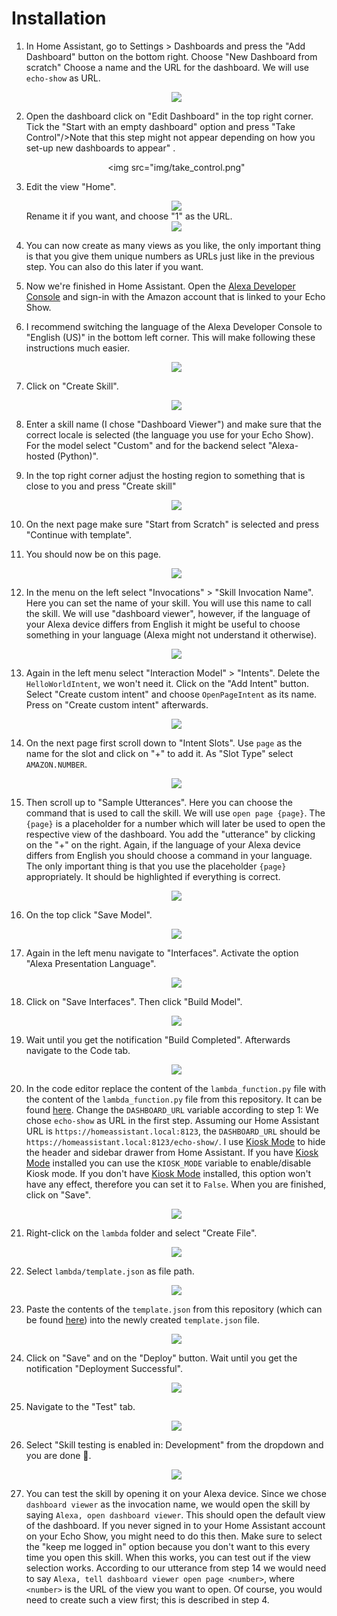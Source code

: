 # Installation

1. In Home Assistant, go to Settings > Dashboards and press the "Add Dashboard" button on the bottom right. Choose "New Dashboard from scratch" Choose a name and the URL for the dashboard. We will use ``echo-show`` as URL. <div align="center"><img src="img/dashboard_creation.png" /></div>

2. Open the dashboard click on "Edit Dashboard" in the top right corner. Tick the "Start with an empty dashboard" option and press "Take Control"/>Note that this step might not appear depending on how you set-up new dashboards to appear" </div>.<div align="center"><img src="img/take_control.png" 

3. Edit the view "Home".<div align="center"><img src="img/edit_home.png" /></div> Rename it if you want, and choose "1" as the URL.<div align="center"><img src="img/home_view.png" /></div>

4. You can now create as many views as you like, the only important thing is that you give them unique numbers as URLs just like in the previous step. You can also do this later if you want.

5. Now we're finished in Home Assistant. Open the [Alexa Developer Console](https://developer.amazon.com/alexa/console/ask) and sign-in with the Amazon account that is linked to your Echo Show.

6. I recommend switching the language of the Alexa Developer Console to "English (US)" in the bottom left corner. This will make following these instructions much easier.<div align="center"><img src="img/locale.png" /></div>

7. Click on "Create Skill".<div align="center"><img src="img/create_skill.png" /></div>

8. Enter a skill name (I chose "Dashboard Viewer") and make sure that the correct locale is selected (the language you use for your Echo Show). For the model select "Custom" and for the backend select "Alexa-hosted (Python)".

9. In the top right corner adjust the hosting region to something that is close to you and press "Create skill" <div align="center"><img src="img/create_skill_2.png" /></div>

10. On the next page make sure "Start from Scratch" is selected and press "Continue with template".

11. You should now be on this page. <div align="center"><img src="img/menu.png" /></div>

12. In the menu on the left select "Invocations" > "Skill Invocation Name". Here you can set the name of your skill. You will use this name to call the skill. We will use "dashboard viewer", however, if the language of your Alexa device differs from English it might be useful to choose something in your language (Alexa might not understand it otherwise). <div align="center"><img src="img/invocation.png" /></div>

13. Again in the left menu select "Interaction Model" > "Intents". Delete the ``HelloWorldIntent``, we won't need it. Click on the "Add Intent" button. Select "Create custom intent" and choose ``OpenPageIntent`` as its name. Press on "Create custom intent" afterwards.<div align="center"><img src="img/open_page_intent.png" /></div>

14. On the next page first scroll down to "Intent Slots". Use ``page`` as the name for the slot and click on "+" to add it. As "Slot Type" select ``AMAZON.NUMBER``. <div align="center"><img src="img/intent_slots.png" /></div>

15. Then scroll up to "Sample Utterances". Here you can choose the command that is used to call the skill. We will use `open page {page}`. The ``{page}`` is a placeholder for a number which will later be used to open the respective view of the dashboard. You add the "utterance" by clicking on the "+" on the right. Again, if the language of your Alexa device differs from English you should choose a command in your language. The only important thing is that you use the placeholder ``{page}`` appropriately. It should be highlighted if everything is correct. <div align="center"><img src="img/sample_utterance.png" /></div>

16. On the top click "Save Model". <div align="center"><img src="img/save_build_model.png" /></div>

17. Again in the left menu navigate to "Interfaces". Activate the option "Alexa Presentation Language".<div align="center"><img src="img/interfaces.png" /></div>

18. Click on "Save Interfaces". Then click "Build Model".<div align="center"><img src="img/save_interfaces.png" /></div>

19. Wait until you get the notification "Build Completed". Afterwards navigate to the Code tab.<div align="center"><img src="img/code_tab.png" /></div>

20. In the code editor replace the content of the ``lambda_function.py`` file with the content of the ``lambda_function.py`` file from this repository. It can be found [here](lambda_function.py). Change the ``DASHBOARD_URL`` variable according to step 1: We chose ``echo-show`` as URL in the first step. Assuming our Home Assistant URL is ``https://homeassistant.local:8123``, the ``DASHBOARD_URL`` should be ``https://homeassistant.local:8123/echo-show/``. I use [Kiosk Mode](https://github.com/maykar/kiosk-mode) to hide the header and sidebar drawer from Home Assistant. If you have [Kiosk Mode](https://github.com/maykar/kiosk-mode) installed you can use the ``KIOSK_MODE`` variable to enable/disable Kiosk mode. If you don't have [Kiosk Mode](https://github.com/maykar/kiosk-mode) installed, this option won't have any effect, therefore you can set it to ``False``. When you are finished, click on "Save". <div align="center"><img src="img/dashboard_url.png" /></div>

21. Right-click on the ``lambda`` folder and select "Create File". <div align="center"><img src="img/create_file.png" /></div>

22. Select ``lambda/template.json`` as file path. <div align="center"><img src="img/template_json.png" /></div>

23. Paste the contents of the ``template.json`` from this repository (which can be found [here](template.json)) into the newly created ``template.json`` file. <div align="center"><img src="img/paste.png" /></div>

24. Click on "Save" and on the "Deploy" button. Wait until you get the notification "Deployment Successful". <div align="center"><img src="img/save_deploy.png" /></div>

25. Navigate to the "Test" tab. <div align="center"><img src="img/test_tab.png" /></div>

26. Select "Skill testing is enabled in: Development" from the dropdown and you are done 🎉. <div align="center"><img src="img/skill_testing.png" /></div>

27. You can test the skill by opening it on your Alexa device. Since we chose ``dashboard viewer`` as the invocation name, we would open the skill by saying ``Alexa, open dashboard viewer``. This should open the default view of the dashboard. If you never signed in to your Home Assistant account on your Echo Show, you might need to do this then. Make sure to select the "keep me logged in" option because you don't want to this every time you open this skill. When this works, you can test out if the view selection works. According to our utterance from step 14 we would need to say ``Alexa, tell dashboard viewer open page <number>``, where ``<number>`` is the URL of the view you want to open. Of course, you would need to create such a view first; this is described in step 4.
